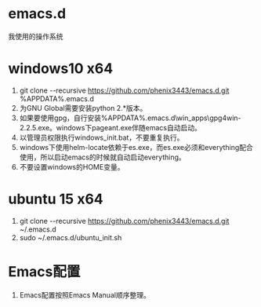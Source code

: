 emacs.d
=======
我使用的操作系统
# windows10 x64
1. git clone --recursive https://github.com/phenix3443/emacs.d.git %APPDATA%\.emacs.d
2. 为GNU Global需要安装python 2.*版本。
3. 如果要使用gpg，自行安装%APPDATA%\.emacs.d\win_apps\gpg4win-2.2.5.exe。windows下pageant.exe伴随emacs自动启动。
4. 以管理员权限执行windows_init.bat，不要重复执行。
5. windows下使用helm-locate依赖于es.exe，而es.exe必须和everything配合使用，所以启动emacs的时候就自动启动everything。
6. 不要设置windows的HOME变量。

# ubuntu 15 x64
1. git clone --recursive https://github.com/phenix3443/emacs.d.git ~/.emacs.d
2. sudo ~/.emacs.d/ubuntu_init.sh

# Emacs配置
1. Emacs配置按照Emacs Manual顺序整理。
